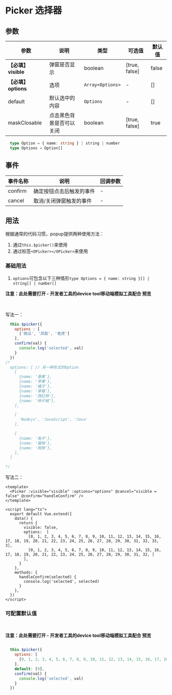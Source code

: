 # Picker 选择器
## 参数

| 参数       | 说明    | 类型      | 可选值       | 默认值   |
|---------- |-------- |---------- |-------------  |-------- |
|**【必填】visible**     | 弹窗是否显示  |  boolean  | [true, false] | false  |
|**【必填】options**     | 选项  |  `Array<Options>`  | - |  [] |
|default            | 默认选中的内容  | `Options` | - |  [] |
|maskClosable       | 点击黑色背景是否可以关闭  |  boolean  | [true, false] |  true |

```ts
  type Option = { name: string } | string | number
  type Options = Option[]
```

## 事件
| 事件名称 | 说明 | 回调参数 |
|---------|---------|---------|
| confirm | 确定按钮点击后触发的事件 | - |
| cancel  | 取消/关闭弹窗触发的事件  | - |

## 用法

根据通常的代码习惯，popup提供两种使用方法：

1. 通过`this.$picker()`来使用
2. 通过标签`<OPicker></OPicker>`来使用

### 基础用法

1. `options`可包含以下三种情形`type Options = { name: string }[] | string[] | number[]
`

**注意：此处需要打开 - 开发者工具的device tool移动端模拟工具配合 预览**

<picker-demo :currentDemo="0" />

<br />

<picker-demo :currentDemo="1" />

写法一：

```js
  this.$picker({
    options : [
      ['西瓜', '凤梨', '老虎']
    ],
    confirm(val) {
      console.log('selected', val)
    }
  })
/*
  options: [ // 另一种形式的Option
    [
      {name: '香蕉'},
      {name: '苹果'},
      {name: '橘子'},
      {name: '草莓'},
      {name: '西红柿'},
      {name: '柿子椒'},
    ],

    [
      'Nodejs', 'JavaScript', 'Java'
    ],

    [
      {name: '兔子'},
      {name: '猫咪'},
      {name: '狗狗'},
    ],
  ]

*/
```

写法二：

```vue
<template>
  <Picker :visible="visible" :options="options" @cancel="visible = false" @confirm="handleConfirm" />
</template>

<script lang="ts">
  export default Vue.extend({
    data() {
      return {
        visible: false,
        options:  [
          [0, 1, 2, 3, 4, 5, 6, 7, 8, 9, 10, 11, 12, 13, 14, 15, 16, 17, 18, 19, 20, 21, 22, 23, 24, 25, 26, 27, 28, 29, 30, 31, 32, 33, 3],
          [0, 1, 2, 3, 4, 5, 6, 7, 8, 9, 10, 11, 12, 13, 14, 15, 16, 17, 18, 19, 20, 21, 22, 23, 24, 25, 26, 27, 28, 29, 30, 31, 32, ]
        ],
      }
    },
    methods: {
      handleConfirm(selected) {
        console.log('selected', selected)
      }
    },
  })
</script>
```

### 可配置默认值

<br />

**注意：此处需要打开 - 开发者工具的device tool移动端模拟工具配合 预览**

<picker-demo :currentDemo="2" />

```js

  this.$picker({
    options: [
      [0, 1, 2, 3, 4, 5, 6, 7, 8, 9, 10, 11, 12, 13, 14, 15, 16, 17, 18, 19, 20, 21, 22, 23, 24, 25, 26, 27, 28, 29, 30, 31, 32, 33, 34, 35, 36, 37, 38, 39, 40, 41, 42, 43, 44, 45, 46, 47, 48, 49, 50, 51, 52, 53, 54, 55, 56, 57, 58, 59, 60, 61, 62, 63, 64, 65, 66, 67, 68, 69, 70, 71, 72, 73, 74, 75, 76, 77, 78, 79, 80, 81, 82, 83, 84, 85, 86, 87, 88, 89, 90, 91, 92, 93, 94, 95, 96, 97, 98, 99],
    ],
    default: [9],
    confirm(val) {
      console.log('selected', val)
    }
  })

```